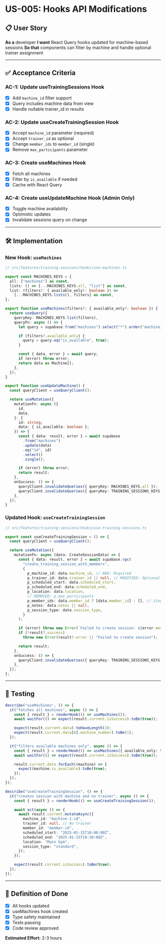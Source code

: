# US-005: Hooks API Modifications

## 📋 User Story

**As a** developer
**I want** React Query hooks updated for machine-based sessions
**So that** components can filter by machine and handle optional trainer assignment

---

## ✅ Acceptance Criteria

### AC-1: Update useTrainingSessions Hook

- [x] Add `machine_id` filter support
- [x] Query includes machine data from view
- [x] Handle nullable trainer_id in results

### AC-2: Update useCreateTrainingSession Hook

- [x] Accept `machine_id` parameter (required)
- [x] Accept `trainer_id` as optional
- [x] Change `member_ids` to `member_id` (single)
- [x] Remove `max_participants` parameter

### AC-3: Create useMachines Hook

- [x] Fetch all machines
- [x] Filter by `is_available` if needed
- [x] Cache with React Query

### AC-4: Create useUpdateMachine Hook (Admin Only)

- [x] Toggle machine availability
- [x] Optimistic updates
- [x] Invalidate sessions query on change

---

## 🛠️ Implementation

### New Hook: `useMachines`

```typescript
// src/features/training-sessions/hooks/use-machines.ts

export const MACHINES_KEYS = {
  all: ["machines"] as const,
  lists: () => [...MACHINES_KEYS.all, "list"] as const,
  list: (filters?: { available_only?: boolean }) =>
    [...MACHINES_KEYS.lists(), filters] as const,
};

export function useMachines(filters?: { available_only?: boolean }) {
  return useQuery({
    queryKey: MACHINES_KEYS.list(filters),
    queryFn: async () => {
      let query = supabase.from("machines").select("*").order("machine_number");

      if (filters?.available_only) {
        query = query.eq("is_available", true);
      }

      const { data, error } = await query;
      if (error) throw error;
      return data as Machine[];
    },
  });
}

export function useUpdateMachine() {
  const queryClient = useQueryClient();

  return useMutation({
    mutationFn: async ({
      id,
      data,
    }: {
      id: string;
      data: { is_available: boolean };
    }) => {
      const { data: result, error } = await supabase
        .from("machines")
        .update(data)
        .eq("id", id)
        .select()
        .single();

      if (error) throw error;
      return result;
    },
    onSuccess: () => {
      queryClient.invalidateQueries({ queryKey: MACHINES_KEYS.all });
      queryClient.invalidateQueries({ queryKey: TRAINING_SESSIONS_KEYS.all });
    },
  });
}
```

### Updated Hook: `useCreateTrainingSession`

```typescript
// src/features/training-sessions/hooks/use-training-sessions.ts

export const useCreateTrainingSession = () => {
  const queryClient = useQueryClient();

  return useMutation({
    mutationFn: async (data: CreateSessionData) => {
      const { data: result, error } = await supabase.rpc(
        "create_training_session_with_members",
        {
          p_machine_id: data.machine_id, // NEW: Required
          p_trainer_id: data.trainer_id || null, // MODIFIED: Optional
          p_scheduled_start: data.scheduled_start,
          p_scheduled_end: data.scheduled_end,
          p_location: data.location,
          // REMOVED: p_max_participants
          p_member_ids: data.member_id ? [data.member_id] : [], // Single member as array
          p_notes: data.notes || null,
          p_session_type: data.session_type,
        }
      );

      if (error) throw new Error(`Failed to create session: ${error.message}`);
      if (!result?.success)
        throw new Error(result?.error || "Failed to create session");

      return result;
    },
    onSuccess: () => {
      queryClient.invalidateQueries({ queryKey: TRAINING_SESSIONS_KEYS.all });
    },
  });
};
```

---

## 🧪 Testing

```typescript
describe("useMachines", () => {
  it("fetches all machines", async () => {
    const { result } = renderHook(() => useMachines());
    await waitFor(() => expect(result.current.isSuccess).toBe(true));

    expect(result.current.data).toHaveLength(3);
    expect(result.current.data[0].machine_number).toBe(1);
  });

  it("filters available machines only", async () => {
    const { result } = renderHook(() => useMachines({ available_only: true }));
    await waitFor(() => expect(result.current.isSuccess).toBe(true));

    result.current.data.forEach((machine) => {
      expect(machine.is_available).toBe(true);
    });
  });
});

describe("useCreateTrainingSession", () => {
  it("creates session with machine and no trainer", async () => {
    const { result } = renderHook(() => useCreateTrainingSession());

    await act(async () => {
      await result.current.mutateAsync({
        machine_id: "machine-1-id",
        trainer_id: null, // No trainer
        member_id: "member-id",
        scheduled_start: "2025-01-15T10:00:00Z",
        scheduled_end: "2025-01-15T10:30:00Z",
        location: "Main Gym",
        session_type: "standard",
      });
    });

    expect(result.current.isSuccess).toBe(true);
  });
});
```

---

## 🎯 Definition of Done

- [x] All hooks updated
- [x] useMachines hook created
- [x] Type safety maintained
- [x] Tests passing
- [x] Code review approved

**Estimated Effort:** 2-3 hours

